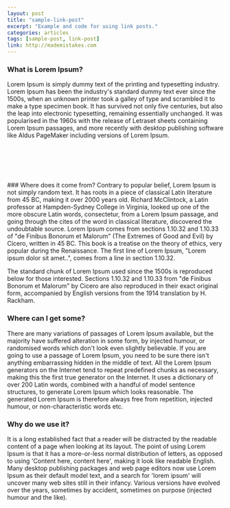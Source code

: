 ```yaml
---
layout: post
title: "sample-link-post"
excerpt: "Example and code for using link posts."
categories: articles
tags: [sample-post, link-post]
link: http://mademistakes.com  
---
```


### What is Lorem Ipsum?
Lorem Ipsum is simply dummy text of the printing and typesetting industry. Lorem Ipsum has been the industry's standard dummy text ever since the 1500s, when an unknown printer took a galley of type and scrambled it to make a type specimen book. It has survived not only five centuries, but also the leap into electronic typesetting, remaining essentially unchanged. It was popularised in the 1960s with the release of Letraset sheets containing Lorem Ipsum passages, and more recently with desktop publishing software like Aldus PageMaker including versions of Lorem Ipsum.
<br>
<div class="apester-media" data-media-id="5a32773a5638f80001279b00" height="350"></div><script async src="https://storage.googleapis.com/apester-staging/sdk/core.min.js"></script>
<br>
<div class="apester-media" data-media-id="5a326fe69f9ab80001ae1015" height="350"></div><script async src="https://storage.googleapis.com/apester-staging/sdk/core.min.js"></script>
<br>
<div class="apester-media" data-media-id="5a3276df5638f80001279afe" height="600"></div><script async src="https://storage.googleapis.com/apester-staging/sdk/core.min.js"></script>
<br>
<div class="apester-media" data-media-id="5a32708e9f9ab80001ae1019" height="416"></div><script async src="https://storage.googleapis.com/apester-staging/sdk/core.min.js"></script>
<br>
<div class="apester-media" data-media-id="5a3276345638f80001279afb" height="512"></div><script async src="https://storage.googleapis.com/apester-staging/sdk/core.min.js"></script>
<br>
### Where does it come from?
Contrary to popular belief, Lorem Ipsum is not simply random text. It has roots in a piece of classical Latin literature from 45 BC, making it over 2000 years old. Richard McClintock, a Latin professor at Hampden-Sydney College in Virginia, looked up one of the more obscure Latin words, consectetur, from a Lorem Ipsum passage, and going through the cites of the word in classical literature, discovered the undoubtable source. Lorem Ipsum comes from sections 1.10.32 and 1.10.33 of "de Finibus Bonorum et Malorum" (The Extremes of Good and Evil) by Cicero, written in 45 BC. This book is a treatise on the theory of ethics, very popular during the Renaissance. The first line of Lorem Ipsum, "Lorem ipsum dolor sit amet..", comes from a line in section 1.10.32.

The standard chunk of Lorem Ipsum used since the 1500s is reproduced below for those interested. Sections 1.10.32 and 1.10.33 from "de Finibus Bonorum et Malorum" by Cicero are also reproduced in their exact original form, accompanied by English versions from the 1914 translation by H. Rackham.

### Where can I get some?
There are many variations of passages of Lorem Ipsum available, but the majority have suffered alteration in some form, by injected humour, or randomised words which don't look even slightly believable. If you are going to use a passage of Lorem Ipsum, you need to be sure there isn't anything embarrassing hidden in the middle of text. All the Lorem Ipsum generators on the Internet tend to repeat predefined chunks as necessary, making this the first true generator on the Internet. It uses a dictionary of over 200 Latin words, combined with a handful of model sentence structures, to generate Lorem Ipsum which looks reasonable. The generated Lorem Ipsum is therefore always free from repetition, injected humour, or non-characteristic words etc.

### Why do we use it?
It is a long established fact that a reader will be distracted by the readable content of a page when looking at its layout. The point of using Lorem Ipsum is that it has a more-or-less normal distribution of letters, as opposed to using 'Content here, content here', making it look like readable English. Many desktop publishing packages and web page editors now use Lorem Ipsum as their default model text, and a search for 'lorem ipsum' will uncover many web sites still in their infancy. Various versions have evolved over the years, sometimes by accident, sometimes on purpose (injected humour and the like).





